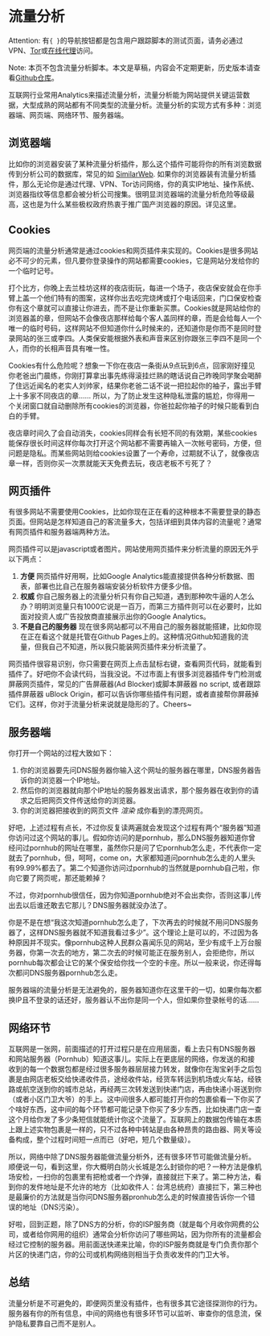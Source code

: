 # 流量分析

Attention: 有`{ }`的导航按钮都是包含用户跟踪脚本的测试页面，请务必通过VPN、[Tor](https://www.torproject.org/download/)或[在线代理](https://hidester.com/proxy/)访问。

Note: 本页不包含流量分析脚本。本文是草稿，内容会不定期更新，历史版本请查看[Github仓库](https://github.com/diymysite/analytics/raw/master/pages/analytics.md)。

互联网行业常用Analytics来描述流量分析，流量分析能为网站提供关键运营数据，大型成熟的网站都有不同类型的流量分析。流量分析的实现方式有多种：浏览器端、网页端、网络环节、服务器端。

## 浏览器端
比如你的浏览器安装了某种流量分析插件，那么这个插件可能将你的所有浏览数据传到分析公司的数据库，常见的如 [SimilarWeb](https://similarweb.com/). 如果你的浏览器装有流量分析插件，那么无论你是通过代理、VPN、Tor访问网络，你的真实IP地址、操作系统、浏览器指纹等信息都会被分析公司搜集。很明显浏览器端的流量分析危险等级最高，这也是为什么某些极权政府热衷于推广国产浏览器的原因。详见这里。

## Cookies
网页端的流量分析通常是通过cookies和网页插件来实现的。Cookies是很多网站必不可少的元素，但凡要你登录操作的网站都需要cookies，它是网站分发给你的一个临时记号。

打个比方，你晚上去兰桂坊这样的夜店街玩，每进一个场子，夜店保安就会在你手臂上盖一个他们特有的图案，这样你出去吃完烧烤或打个电话回来，门口保安检查你有这个章就可以直接让你进去，而不是让你重新买票。Cookies就是网站给你的浏览器盖的章，但网站不会像夜店那样给每个客人盖同样的章，而是会给每人一个唯一的临时号码，这样网站不但知道你什么时候来的，还知道你是你而不是同时登录网站的张三或李四。人类保安能根据外表和声音来区别你跟张三李四不是同一个人，而你的长相声音具有唯一性。

Cookies有什么危险呢？想象一下你在夜店一条街从9点玩到6点，回家刚好撞见你老爸出门晨练，你刚打算拿出事先练得滚挂烂熟的瞎话说自己昨晚同学聚会喝醉了住远近闻名的老实人刘帅家，结果你老爸二话不说一把拉起你的袖子，露出手臂上十多家不同夜店的章…… 所以，为了防止发生这种隐私泄露的尴尬，你得用一个关闭窗口就自动删除所有cookies的浏览器，你爸拉起你袖子的时候只能看到白白的手臂。

夜店章时间久了会自动消失，cookies同样会有长短不同的有效期，某些cookies能保存很长时间这样你每次打开这个网站都不需要再输入一次帐号密码，方便，但问题是隐私。而某些网站则给cookies设置了一个寿命，过期就不认了，就像夜店章一样，否则你买一次票就能天天免费去玩，夜店老板不亏死了？

## 网页插件
有很多网站不需要使用Cookies，比如你现在正在看的这种根本不需要登录的静态页面。但网站是怎样知道自己的客流量多大，包括详细到具体内容的流量呢？通常有网页插件和服务器端两种方法。

网页插件可以是javascript或者图片。网站使用网页插件来分析流量的原因无外乎以下两点：
1. **方便** 网页插件好用啊，比如Google Analytics能直接提供各种分析数据、图表，部署也比自己在服务器端安装分析软件方便多少倍。
2. **权威** 你自己服务器上的流量分析只有你自己知道，遇到那种吹牛逼的人怎么办？明明浏览量只有1000它说是一百万，而第三方插件则可以在必要时，比如面对投资人或广告投放商直接展示出你的Google Analytics。
3. **不是自己的服务器** 现在很多网站都可以不用自己的服务器就能搭建，比如你现在正在看这个就是托管在Github Pages上的。这种情况Github知道我的流量，但我自己不知道，所以我只能装网页插件来分析流量了。

网页插件很容易识别，你只需要在网页上点击鼠标右键，查看网页代码，就能看到插件了。好吧你不会读代码，当我没说。不过市面上有很多浏览器插件专门检测或屏蔽网页插件，常见的广告屏蔽器(Ad Blocker)或脚本屏蔽器 no script, 或者跟踪插件屏蔽器 uBlock Origin，都可以告诉你哪些插件有问题，或者直接帮你屏蔽掉它们。这样，你对于流量分析来说就是隐形的了。Cheers~

## 服务器端
你打开一个网站的过程大致如下：
1. 你的浏览器要先问DNS服务器你输入这个网址的服务器在哪里，DNS服务器告诉你的浏览器一个IP地址。
2. 然后你的浏览器就向那个IP地址的服务器发出请求，那个服务器在收到你的请求之后把网页文件传送给你的浏览器。
3. 你的浏览器把接收到的网页文件 _渲染_ 成你看到的漂亮网页。

好吧，上述过程有点长，不过你反复读两遍就会发现这个过程有两个“服务器”知道你访问过这个网站的事儿。假如你访问的是pornhub，那么DNS服务器知道你曾经问过pornhub的网址在哪里，虽然你只是问了它pornhub怎么走，不代表你一定就去了pornhub，但，呵呵，come on，大家都知道问pornhub怎么走的人里头有99.99%都去了。第二个知道你访问过pornhub的当然就是pornhub自己啦，你向它要了网页呢，那还能赖掉？

不过，你对pornhub很信任，因为你知道pornhub绝对不会出卖你，否则这事儿传出去以后谁还敢去它那儿？DNS服务器就没办法了。

你是不是在想“我这次知道pornhub怎么走了，下次再去的时候就不用问DNS服务器了，这样DNS服务器就不知道我看过多少”。这个理论上是可以的，不过因为各种原因并不现实。像pornhub这种人民群众喜闻乐见的网站，至少有成千上万台服务器，你第一次去的地方，第二次去的时候可能正在服务别人，会拒绝你，所以pornhub每次都会让它的某个保安给你找一个空的卡座。所以一般来说，你还得每次都问DNS服务器pornhub怎么走。

服务器端的流量分析是无法避免的，服务器知道你在这里干的一切，如果你每次都换IP且不登录的话还好，服务器认不出你是同一个人，但如果你登录帐号的话……

## 网络环节
互联网是一张网，前面描述的打开过程只是在应用层面，看上去只有DNS服务器和网站服务器（Pornhub）知道这事儿。实际上在更底层的网络，你发送的和接收到的每一个数据包都是经过很多服务器层层接力转发，就像你在淘宝剁手之后包裹是由网店老板交给快递收件员，途经收件站，经货车转运到机场或火车站，经铁路或航空送到你的城市总站，再经两三次转发送到快递门店，再由快递小哥送到你（或者小区门卫大爷）的手上。这中间很多人都可能打开你的包裹偷看一下你买了个啥好东西，这中间的每个环节都可能记录下你买了多少东西，比如快递门店一查这个月给你发了多少条短信就能统计你这个流量了。互联网上的数据包传输在本质上跟上述实物包裹是一样的，只不过各种中转站是由各种昂贵的路由器、网关等设备构成，整个过程时间短一点而已（好吧，短几个数量级）。

所以，网络中除了DNS服务器能做流量分析外，还有很多环节可能做流量分析。顺便说一句，看到这里，你大概明白防火长城是怎么封锁你的吧？一种方法是像机场安检，一扫你的包裹里有把枪或者一个炸弹，直接就拦下来了。第二种方法，看到你的发件地址是不允许的地方（比如收件人：台湾总统府）直接拦下，第三种也是最廉价的方法就是当你问DNS服务器pronhub怎么走的时候直接告诉你一个错误的地址（DNS污染）。

好啦，回到正题，除了DNS方的分析，你的ISP服务商（就是每个月收你网费的公司，或者给你网用的组织）通常会分析你访问了哪些网站，因为你所有的流量都会经过它控制的服务器。用前面送快递来比喻，你的ISP服务商就是专门负责你那个片区的快递门店，你的公司或机构网络则相当于负责收发件的门卫大爷。

## 总结
流量分析是不可避免的，即便网页里没有插件，也有很多其它途径探测你的行为。服务器有你的所有信息，中间的网络也有很多环节可以监听、审查你的信息流，保护隐私要靠自己而不是别人。
